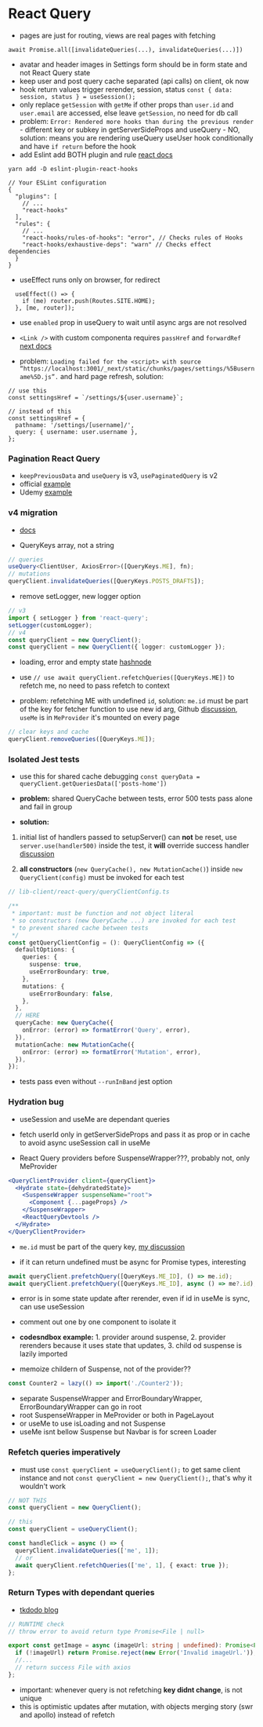 # React Query

- pages are just for routing, views are real pages with fetching

```
await Promise.all([invalidateQueries(...), invalidateQueries(...)])
```

- avatar and header images in Settings form should be in form state and not React Query state
- keep user and post query cache separated (api calls) on client, ok now
- hook return values trigger rerender, session, status `const { data: session, status } = useSession();`
- only replace `getSession` with `getMe` if other props than `user.id` and `user.email` are accessed, else leave `getSession`, no need for db call
- problem: `Error: Rendered more hooks than during the previous render` - different key or subkey in getServerSideProps and useQuery - NO, solution: means you are rendering useQuery useUser hook conditionally and have `if return` before the hook
- add Eslint add BOTH plugin and rule [react docs](https://reactjs.org/docs/hooks-rules.html)

```
yarn add -D eslint-plugin-react-hooks

// Your ESLint configuration
{
  "plugins": [
    // ...
    "react-hooks"
  ],
  "rules": {
    // ...
    "react-hooks/rules-of-hooks": "error", // Checks rules of Hooks
    "react-hooks/exhaustive-deps": "warn" // Checks effect dependencies
  }
}
```

- useEffect runs only on browser, for redirect

```
  useEffect(() => {
    if (me) router.push(Routes.SITE.HOME);
  }, [me, router]);
```

- use `enabled` prop in useQuery to wait until async args are not resolved

- `<Link />` with custom componenta requires `passHref` and `forwardRef` [next docs](https://nextjs.org/docs/api-reference/next/link#dynamic-routes)

- problem: `Loading failed for the <script> with source “https://localhost:3001/_next/static/chunks/pages/settings/%5Busername%5D.js”.` and hard page refresh, solution:

```
// use this
const settingsHref = `/settings/${user.username}`;

// instead of this
const settingsHref = {
  pathname: '/settings/[username]/',
  query: { username: user.username },
};
```

### Pagination React Query

- `keepPreviousData` and `useQuery` is v3, `usePaginatedQuery` is v2
- official [example](https://github.dev/tannerlinsley/react-query)
- Udemy [example](https://github.dev/bonnie/udemy-REACT-QUERY)

### v4 migration

- [docs](https://react-query-beta.tanstack.com/guides/migrating-to-react-query-4)

- QueryKeys array, not a string

```ts
// queries
useQuery<ClientUser, AxiosError>([QueryKeys.ME], fn);
// mutations
queryClient.invalidateQueries([QueryKeys.POSTS_DRAFTS]);
```

- remove setLogger, new logger option

```ts
// v3
import { setLogger } from 'react-query';
setLogger(customLogger);
// v4
const queryClient = new QueryClient();
const queryClient = new QueryClient({ logger: customLogger });
```

- loading, error and empty state [hashnode](https://blog.whereisthemouse.com/good-practices-for-loading-error-and-empty-states-in-react)

- use `// use await queryClient.refetchQueries([QueryKeys.ME])` to refetch me, no need to pass refetch to context

- problem: refetching ME with undefined `id`, solution: `me.id` must be part of the key for fetcher function to use new id arg, Github [discussion](https://github.com/tannerlinsley/react-query/discussions/3514), `useMe` is in `MeProvider` it's mounted on every page

```ts
// clear keys and cache
queryClient.removeQueries([QueryKeys.ME]);
```

### Isolated Jest tests

- use this for shared cache debugging `const queryData = queryClient.getQueriesData(['posts-home'])`

- **problem:** shared QueryCache between tests, error 500 tests pass alone and fail in group
- **solution:**

1.  initial list of handlers passed to setupServer() can **not** be reset, use `server.use(handler500)` inside the test, it **will** override success handler [discussion](https://github.com/mswjs/msw/discussions/1289)

2.  **all constructors** (`new QueryCache(), new MutationCache()`) inside `new QueryClient(config)` must be invoked for each test

```ts
// lib-client/react-query/queryClientConfig.ts

/**
 * important: must be function and not object literal
 * so constructors (new QueryCache ...) are invoked for each test
 * to prevent shared cache between tests
 */
const getQueryClientConfig = (): QueryClientConfig => ({
  defaultOptions: {
    queries: {
      suspense: true,
      useErrorBoundary: true,
    },
    mutations: {
      useErrorBoundary: false,
    },
  },
  // HERE
  queryCache: new QueryCache({
    onError: (error) => formatError('Query', error),
  }),
  mutationCache: new MutationCache({
    onError: (error) => formatError('Mutation', error),
  }),
});
```

- tests pass even without `--runInBand` jest option

### Hydration bug

- useSession and useMe are dependant queries
- fetch userId only in getServerSideProps and pass it as prop or in cache to avoid async useSession call in useMe

- React Query providers before SuspenseWrapper???, probably not, only MeProvider

```jsx
<QueryClientProvider client={queryClient}>
  <Hydrate state={dehydratedState}>
    <SuspenseWrapper suspenseName="root">
      <Component {...pageProps} />
    </SuspenseWrapper>
    <ReactQueryDevtools />
  </Hydrate>
</QueryClientProvider>
```

- `me.id` must be part of the query key, [my discussion](https://github.com/TanStack/query/discussions/3514)

- if it can return undefined must be async for Promise types, interesting

```ts
await queryClient.prefetchQuery([QueryKeys.ME_ID], () => me.id);
await queryClient.prefetchQuery([QueryKeys.ME_ID], async () => me?.id);
```

- error is in some state update after rerender, even if id in useMe is sync, can use useSession
- comment out one by one component to isolate it

- **codesndbox example:** 1. provider around suspense, 2. provider rerenders because it uses state that updates, 3. child od suspense is lazily imported

- memoize childern of Suspense, not of the provider??

```ts
const Counter2 = lazy(() => import('./Counter2'));
```

- separate SuspenseWrapper and ErrorBoundaryWrapper, ErrorBoundaryWrapper can go in root
- root SuspenseWrapper in MeProvider or both in PageLayout
- or useMe to use isLoading and not Suspense
- useMe isnt bellow Suspense but Navbar is for screen Loader

### Refetch queries imperatively

- must use `const queryClient = useQueryClient();` to get same client instance and not `const queryClient = new QueryClient();`, that's why it wouldn't work

```ts
// NOT THIS
const queryClient = new QueryClient();

// this
const queryClient = useQueryClient();

const handleClick = async () => {
  queryClient.invalidateQueries(['me', 1]);
  // or
  await queryClient.refetchQueries(['me', 1], { exact: true });
};
```

### Return Types with dependant queries

- [tkdodo blog](https://tkdodo.eu/blog/react-query-and-type-script#type-safety-with-the-enabled-option)

```ts
// RUNTIME check
// throw error to avoid return type Promise<File | null>

export const getImage = async (imageUrl: string | undefined): Promise<File> => {
  if (!imageUrl) return Promise.reject(new Error('Invalid imageUrl.'));
  //...
  // return success File with axios
};
```

- important: whenever query is not refetching **key didnt change**, is not unique
- this is optimistic updates after mutation, with objects merging story (swr and apollo) instead of refetch
